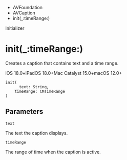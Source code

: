 

- AVFoundation
- AVCaption
-  init(\_:timeRange:) 

Initializer

# init(\_:timeRange:)

Creates a caption that contains text and a time range.

iOS 18.0+iPadOS 18.0+Mac Catalyst 15.0+macOS 12.0+

``` source
init(
    _ text: String,
    timeRange: CMTimeRange
)
```

## Parameters 

`text`  

The text the caption displays.

`timeRange`  

The range of time when the caption is active.

